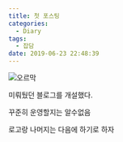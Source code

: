 ```yaml
---
title: 첫 포스팅
categories:
  - Diary
tags:
  - 잡담
date: 2019-06-23 22:48:39
---
```



![오르막](/image/warnning_ormag.JPG)

미뤄뒀던 블로그를 개설했다.

꾸준히 운영할지는 알수없음

로고랑 나머지는 다음에 하기로 하자


